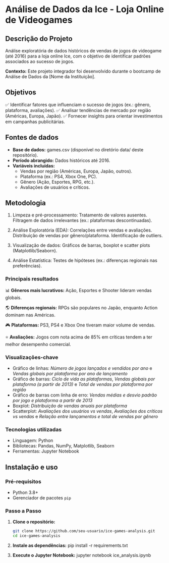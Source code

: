 # Análise de Dados da Ice - Loja Online de Videogames

## Descrição do Projeto
Análise exploratória de dados históricos de vendas de jogos de videogame (até 2016) para a loja online Ice, com o objetivo de identificar padrões associados ao sucesso de jogos.

**Contexto:** Este projeto integrador foi desenvolvido durante o bootcamp de Análise de Dados da [Nome da Instituição].

## Objetivos
✅ Identificar fatores que influenciam o sucesso de jogos (ex.: gênero, plataforma, avaliações).
✅ Analisar tendências de mercado por região (Américas, Europa, Japão).
✅ Fornecer insights para orientar investimentos em campanhas publicitárias.

## Fontes de dados

* **Base de dados:** games.csv (disponível no diretório data/ deste repositório).
* **Período abrangido:** Dados históricos até 2016.
* **Variáveis incluídas:**
    * Vendas por região (Américas, Europa, Japão, outros).
    * Plataforma (ex.: PS4, Xbox One, PC).
    * Gênero (Ação, Esportes, RPG, etc.).
    * Avaliações de usuários e críticos.

## Metodologia
1. Limpeza e pré-processamento:
    Tratamento de valores ausentes.
    Filtragem de dados irrelevantes (ex.: plataformas descontinuadas).

2. Análise Exploratória (EDA):
    Correlações entre vendas e avaliações.
    Distribuição de vendas por gênero/plataforma.
    Identificação de outliers.

3. Visualização de dados:
    Gráficos de barras, boxplot e scatter plots (Matplotlib/Seaborn).

4. Análise Estatística:
    Testes de hipóteses (ex.: diferenças regionais nas preferências).

### Principais resultados
📊 **Gêneros mais lucrativos:** Ação, Esportes e Shooter lideram vendas globais.

🌎 **Diferenças regionais:** RPGs são populares no Japão, enquanto Action dominam nas Américas.

🎮 **Plataformas:** PS3, PS4 e Xbox One tiveram maior volume de vendas.

⭐ **Avaliações:** Jogos com nota acima de 85% em críticas tendem a ter melhor desempenho comercial.

### Visualizações-chave
* Gráfico de linhas: *Número de jogos lançados e vendidos por ano* e *Vendas globais por plataforma por ano de lançamento*
* Gráfico de barras: *Ciclo de vida as plataformas*, *Vendas globais por plataforma (a partir de 2013)* e *Total de vendas por plataforma por região*
* Gráfico de barras com linha de erro: *Vendas médias e desvio padrão por jogo e plataforma a partir de 2013*
* Boxplot: *Distribuição de vendas anuais por plataforma*
* Scatterplot: *Avaliações dos usuários vs vendas*, *Avaliações dos críticos vs vendas* e *Relação entre lançamentos e total de vendas por gênero*

### Tecnologias utilizadas
* Linguagem: Python
* Bibliotecas: Pandas, NumPy, Matplotlib, Seaborn
* Ferramentas: Jupyter Notebook

## Instalação e uso  
### Pré-requisitos  
- Python 3.8+  
- Gerenciador de pacotes `pip`  

### Passo a Passo  
1. **Clone o repositório:**  
   ```bash  
   git clone https://github.com/seu-usuario/ice-games-analysis.git  
   cd ice-games-analysis  

2. **Instale as dependências:**
   pip install -r requirements.txt  

3. **Execute o Jupyter Notebook:**
    jupyter notebook ice_analysis.ipynb  
